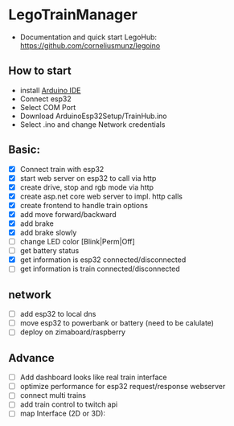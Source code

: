 # LegoTrainManager

- Documentation and quick start LegoHub: https://github.com/corneliusmunz/legoino

## How to start

- install [Arduino IDE](https://www.arduino.cc/en/software)
- Connect esp32
- Select COM Port
- Download ArduinoEsp32Setup/TrainHub.ino
- Select .ino and change Network credentials
  
## Basic:
- [x] Connect train with esp32
- [x] start web server on esp32 to call via http
- [x] create drive, stop and rgb mode via http  
- [x] create asp.net core web server to impl. http calls
- [x] create frontend to handle train options
- [x] add move forward/backward
- [x] add brake 
- [x] add brake slowly 
- [ ] change LED color [Blink|Perm|Off]
- [ ] get battery status
- [x] get information is esp32 connected/disconnected
- [ ] get information is train connected/disconnected

## network
- [ ] add esp32 to local dns
- [ ] move esp32 to powerbank or battery (need to be calulate)
- [ ] deploy on zimaboard/raspberry
      
## Advance
- [ ] Add dashboard looks like real train interface
- [ ] optimize performance for esp32 request/response webserver
- [ ] connect multi trains 
- [ ] add train control to twitch api 
- [ ] map Interface (2D or 3D):
